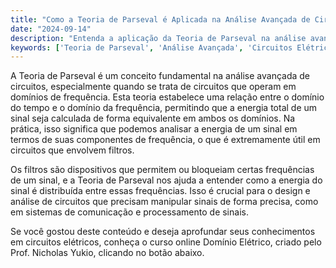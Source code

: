 ```yaml
---
title: "Como a Teoria de Parseval é Aplicada na Análise Avançada de Circuitos?"
date: "2024-09-14"
description: "Entenda a aplicação da Teoria de Parseval na análise avançada de circuitos elétricos."
keywords: ['Teoria de Parseval', 'Análise Avançada', 'Circuitos Elétricos', 'Filtro', 'Aplicação']
---
```


A Teoria de Parseval é um conceito fundamental na análise avançada de circuitos, especialmente quando se trata de circuitos que operam em domínios de frequência. Esta teoria estabelece uma relação entre o domínio do tempo e o domínio da frequência, permitindo que a energia total de um sinal seja calculada de forma equivalente em ambos os domínios. Na prática, isso significa que podemos analisar a energia de um sinal em termos de suas componentes de frequência, o que é extremamente útil em circuitos que envolvem filtros.

Os filtros são dispositivos que permitem ou bloqueiam certas frequências de um sinal, e a Teoria de Parseval nos ajuda a entender como a energia do sinal é distribuída entre essas frequências. Isso é crucial para o design e análise de circuitos que precisam manipular sinais de forma precisa, como em sistemas de comunicação e processamento de sinais.

Se você gostou deste conteúdo e deseja aprofundar seus conhecimentos em circuitos elétricos, conheça o curso online Domínio Elétrico, criado pelo Prof. Nicholas Yukio, clicando no botão abaixo.